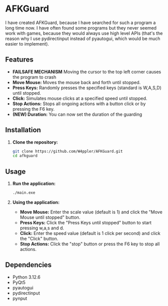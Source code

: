 # AFKGuard

I have created AFKGuard, because I have searched for such a program a long time now. I have often found some programs but 
they never seemed work with games, because they would always use high level APIs (that's the reason why I use pydirectinput 
instead of pyautogui, which would be much easier to implement).

## Features

- **FAILSAFE MECHANISM** Moving the cursor to the top left corner causes the program to crash
- **Move Mouse:** Moves the mouse back and forth until stopped.
- **Press Keys:** Randomly presses the specified keys (standard is W,A,S,D) until stopped.
- **Click:** Simulates mouse clicks at a specified speed until stopped.
- **Stop Actions:** Stops all ongoing actions with a button click or by pressing the F6 key.
- **(NEW) Duration:** You can now set the duration of the guarding

## Installation

1. **Clone the repository:**
    ```bash
    git clone https://github.com/W4ppler/AFKGuard.git
    cd afkguard
    ```

## Usage

1. **Run the application:**
    ```bash
    ./main.exe
    ```

2. **Using the application:**
    - **Move Mouse:** Enter the scale value (default is 1) and click the "Move Mouse until stopped" button.
    - **Press Keys:** Click the "Press Keys until stopped" button to start pressing w,a,s and d.
    - **Click:** Enter the speed value (default is 1 click per second) and click the "Click" button.
    - **Stop Actions:** Click the "stop" button or press the F6 key to stop all actions.

## Dependencies

- Python 3.12.6
- PyQt5
- pyautogui
- pydirectinput
- pynput
